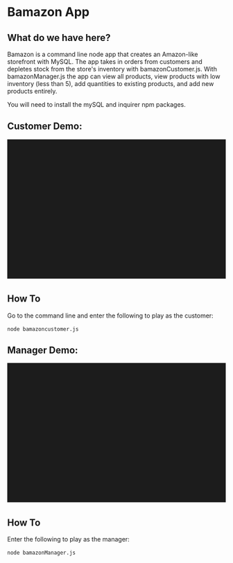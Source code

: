 # Bamazon App

## What do we have here?
Bamazon is a command line node app that creates an Amazon-like storefront with MySQL. The app takes in orders from customers and depletes stock from the store's inventory with bamazonCustomer.js. With bamazonManager.js the app can view all products, view products with low inventory (less than 5), add quantities to existing products, and add new products entirely.

You will need to install the mySQL and inquirer npm packages.

## Customer Demo:

<img src="bamazon.svg">

## How To
Go to the command line and enter the following to play as the customer:
```
node bamazoncustomer.js
```

## Manager Demo:

<img src="bamazonManager.svg">

## How To
Enter the following to play as the manager:
```
node bamazonManager.js
```
